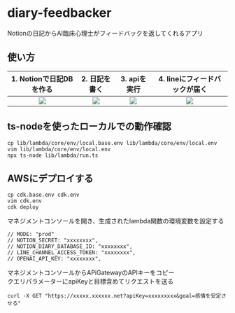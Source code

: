 # diary-feedbacker
Notionの日記からAI臨床心理士がフィードバックを返してくれるアプリ

## 使い方

| 1. Notionで日記DBを作る | 2. 日記を書く | 3. apiを実行 | 4. lineにフィードバックが届く |
| :-: | :-: | :-: | :-: |
| <img src="https://github.com/ritogk/notion-diary-insight/assets/72111956/0b892689-ade3-419b-bbd1-ed54d420fc21"> | <img src="https://github.com/ritogk/notion-diary-insight/assets/72111956/45469219-c0b5-4e99-9c17-628df305372b"> | <img src="https://github.com/ritogk/notion-diary-insight/assets/72111956/de4032ce-3b60-475e-97d4-154d1d56baaa"> | <img src="https://github.com/ritogk/diary-feedbacker/assets/72111956/5553183f-71e4-4e75-a012-61f84f5b933b"> |


## ts-nodeを使ったローカルでの動作確認
```
cp lib/lambda/core/env/local.base.env lib/lambda/core/env/local.env
vim lib/lambda/core/env/local.env
npx ts-node lib/lambda/run.ts
```

## AWSにデプロイする
```
cp cdk.base.env cdk.env
vim cdk.env
cdk deploy
```
マネジメントコンソールを開き、生成されたlambda関数の環境変数を設定する  
```
// MODE: "prod"
// NOTION_SECRET: "xxxxxxxx",
// NOTION_DIARY_DATABASE_ID: "xxxxxxxx",
// LINE_CHANNEL_ACCESS_TOKEN: "xxxxxxxx",
// OPENAI_API_KEY: "xxxxxxxx",
```
マネジメントコンソールからAPiGatewayのAPIキーをコピー  
クエリパラメーターにapiKeyと目標含めてリクエストを送る
```
curl -X GET "https://xxxxx.xxxxxx.net?apiKey=xxxxxxxxx&goal=感情を安定させる"
```
